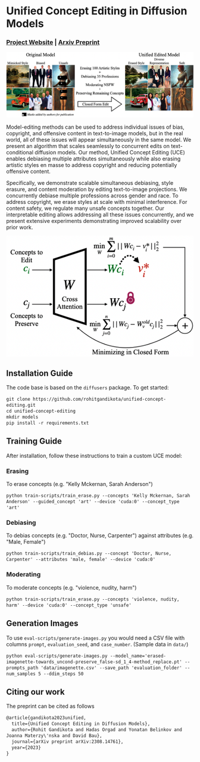 # Unified Concept Editing in Diffusion Models
###  [Project Website](https://unified.baulab.info) | [Arxiv Preprint](https://arxiv.org/pdf/2308.14761.pdf)
<div align='center'>
<img src = 'images/intro.png'>
</div>

Model-editing methods can be used to address individual issues of bias, copyright, and offensive content in text-to-image models, but in the real world, all of these issues will appear simultaneously in the same model. We present an algorithm that scales seamlessly to concurrent edits on text-conditional diffusion models. Our method, Unified Concept Editing (UCE) enables debiasing multiple attributes simultaneously while also erasing artistic styles en masse to address copyright and reducing potentially offensive content. <br>

Specifically, we demonstrate scalable simultaneous debiasing, style erasure, and content moderation by editing text-to-image projections. We concurrently debiase multiple professions across gender and race. To address copyright, we erase styles at scale with minimal interference. For content safety, we regulate many unsafe concepts together. Our interpretable editing allows addressing all these issues concurrently, and we present extensive experiments demonstrating improved scalability over prior work.
<div align='center'>
<img src = 'images/method.png'>
</div>

## Installation Guide

The code base is based on the `diffusers` package. To get started:
```
git clone https://github.com/rohitgandikota/unified-concept-editing.git
cd unified-concept-editing
mkdir models
pip install -r requirements.txt
```

## Training Guide

After installation, follow these instructions to train a custom UCE model:
### Erasing
To erase concepts (e.g. "Kelly Mckernan, Sarah Anderson")
```
python train-scripts/train_erase.py --concepts 'Kelly Mckernan, Sarah Anderson' --guided_concept 'art' --device 'cuda:0' --concept_type 'art'
```

### Debiasing
To debias concepts (e.g. "Doctor, Nurse, Carpenter") against attributes (e.g. "Male, Female") 
```
python train-scripts/train_debias.py --concept 'Doctor, Nurse, Carpenter' --attributes 'male, female' --device 'cuda:0'
```

### Moderating
To moderate concepts (e.g. "violence, nudity, harm")
```
python train-scripts/train_erase.py --concepts 'violence, nudity, harm' --device 'cuda:0' --concept_type 'unsafe'
```

## Generation Images

To use `eval-scripts/generate-images.py` you would need a CSV file with columns `prompt`, `evaluation_seed`, and `case_number`. (Sample data in `data/`)
```
python eval-scripts/generate-images.py --model_name='erased-imagenette-towards_uncond-preserve_false-sd_1_4-method_replace.pt' --prompts_path 'data/imagenette.csv' --save_path 'evaluation_folder' --num_samples 5 --ddim_steps 50
```

## Citing our work
The preprint can be cited as follows
```
@article{gandikota2023unified,
  title={Unified Concept Editing in Diffusion Models},
  author={Rohit Gandikota and Hadas Orgad and Yonatan Belinkov and Joanna Materzy\'nska and David Bau},
  journal={arXiv preprint arXiv:2308.14761},
  year={2023}
}
```
